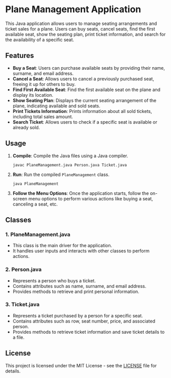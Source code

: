 # Plane Management Application

This Java application allows users to manage seating arrangements and ticket sales for a plane. Users can buy seats, cancel seats, find the first available seat, show the seating plan, print ticket information, and search for the availability of a specific seat.

## Features

- **Buy a Seat**: Users can purchase available seats by providing their name, surname, and email address.
- **Cancel a Seat**: Allows users to cancel a previously purchased seat, freeing it up for others to buy.
- **Find First Available Seat**: Find the first available seat on the plane and display its location.
- **Show Seating Plan**: Displays the current seating arrangement of the plane, indicating available and sold seats.
- **Print Tickets Information**: Prints information about all sold tickets, including total sales amount.
- **Search Ticket**: Allows users to check if a specific seat is available or already sold.

## Usage

1. **Compile**: Compile the Java files using a Java compiler.
   ```
   javac PlaneManagement.java Person.java Ticket.java
   ```

2. **Run**: Run the compiled `PlaneManagement` class.
   ```
   java PlaneManagement
   ```

3. **Follow the Menu Options**: Once the application starts, follow the on-screen menu options to perform various actions like buying a seat, canceling a seat, etc.

## Classes

### 1. PlaneManagement.java

- This class is the main driver for the application.
- It handles user inputs and interacts with other classes to perform actions.

### 2. Person.java

- Represents a person who buys a ticket.
- Contains attributes such as name, surname, and email address.
- Provides methods to retrieve and print personal information.

### 3. Ticket.java

- Represents a ticket purchased by a person for a specific seat.
- Contains attributes such as row, seat number, price, and associated person.
- Provides methods to retrieve ticket information and save ticket details to a file.

## License

This project is licensed under the MIT License - see the [LICENSE](LICENSE) file for details.
